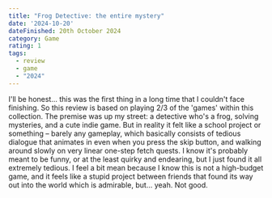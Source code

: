 ```yaml
---
title: "Frog Detective: the entire mystery"
date: '2024-10-20'
dateFinished: 20th October 2024
category: Game
rating: 1 
tags:
  - review
  - game
  - "2024"
---
```


I'll be honest... this was the first thing in a long time that I couldn't face finishing. So this review is based on playing 2/3 of the 'games' within this collection. The premise was up my street: a detective who's a frog, solving mysteries, and a cute indie game. But in reality it felt like a school project or something – barely any gameplay, which basically consists of tedious dialogue that animates in even when you press the skip button, and walking around slowly on very linear one-step fetch quests. I know it's probably meant to be funny, or at the least quirky and endearing, but I just found it all extremely tedious. I feel a bit mean because I know this is not a high-budget game, and it feels like a stupid project between friends that found its way out into the world which is admirable, but... yeah. Not good.